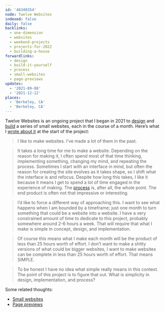 ```yaml
---
id: '46340354'
node: Twelve Websites
indexed: false
daily: false
backlinks:
  - one-dimension
  - websites
  - weekend-projects
  - projects-for-2022
  - building-a-house
forwardlinks:
  - design
  - build-it-yourself
  - process
  - small-websites
  - page-previews
updates:
  - '2021-09-08'
  - '2021-12-12'
places:
  - 'Berkeley, CA'
  - 'Berkeley, CA'
---
```


Twelve Websites is an ongoing project that I began in 2021 to [design](design.md) and [build](build-it-yourself.md) a series of small websites, each in the course of a month. Here’s what I [wrote about it](https://futureland.tv/christian/entry/34203) at the start of the project:

> I like to make websites. I’ve made a lot of them in the past.

> It takes a long time for me to make a website. Depending on the reason for making it, I often spend most of that time thinking, implementing something, changing my mind, and repeating the process. Sometimes I start with an interface in mind, but often the reason for creating the site evolves as it takes shape, so I shift what the interface is and refocus. Despite how long this takes, I like it because it means I get to spend a lot of time engaged in the experience of making. The [process](process.md) is, after all, the whole point. The end product is often not that impressive or interesting.

> I’d like to force a different way of approaching this. I want to see what happens when I am bounded by a timeframe; just one month to turn something that could be a website into a website. I have a very constrained amount of time to dedicate to this project, probably somewhere around 2-6 hours a week. That will require that what I make is simple in concept, design, and implementation.

> Of course this means what I make each month will be the product of less than 25 hours worth of effort. I don’t want to make a shitty versions of what could be bigger websites, I want to make websites can be complete in less than 25 hours worth of effort. That means SIMPLE.

> To be honest I have no idea what simple really means in this context. The point of this project is to figure that out. What is simplicity in design, implementation, and process?

Some related thoughts:

- [Small websites](small-websites.md)
- [Page previews](page-previews.md)

